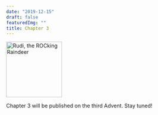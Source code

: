 ```yaml
---
date: "2019-12-15"
draft: false
featuredImg: ""
title: Chapter 3
---
```


<img src="/img/Button 3.svg" alt="Rudi, the ROCking Raindeer" style="height:150px"/>

Chapter 3 will be published on the third Advent. Stay tuned!
